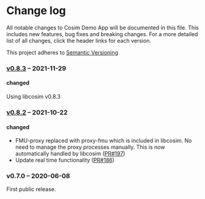 # Change log
All notable changes to Cosim Demo App will be documented in this file. This includes new features, bug fixes and breaking changes. 
For a more detailed list of all changes, click the header links for each version. 

This project adheres to [Semantic Versioning](https://semver.org/spec/v2.0.0.html)

### [v0.8.3] – 2021-11-29

#### changed
Using libcosim v0.8.3

### [v0.8.2] – 2021-10-22

#### changed
- FMU-proxy replaced with proxy-fmu which is included in libcosim. No need to manage the proxy processes manually. 
This is now automatically handled by libcosim ([PR#197](https://github.com/open-simulation-platform/cosim-demo-app/pull/197))
- Update real time functionality ([PR#186](https://github.com/open-simulation-platform/cosim-demo-app/pull/186))

### v0.7.0 – 2020-06-08
First public release.


[v0.8.2]: https://github.com/open-simulation-platform/cosim-demo-app/compare/v0.7.0...v0.8.2
[v0.8.3]: https://github.com/open-simulation-platform/cosim-demo-app/compare/v0.8.2...v0.8.3
